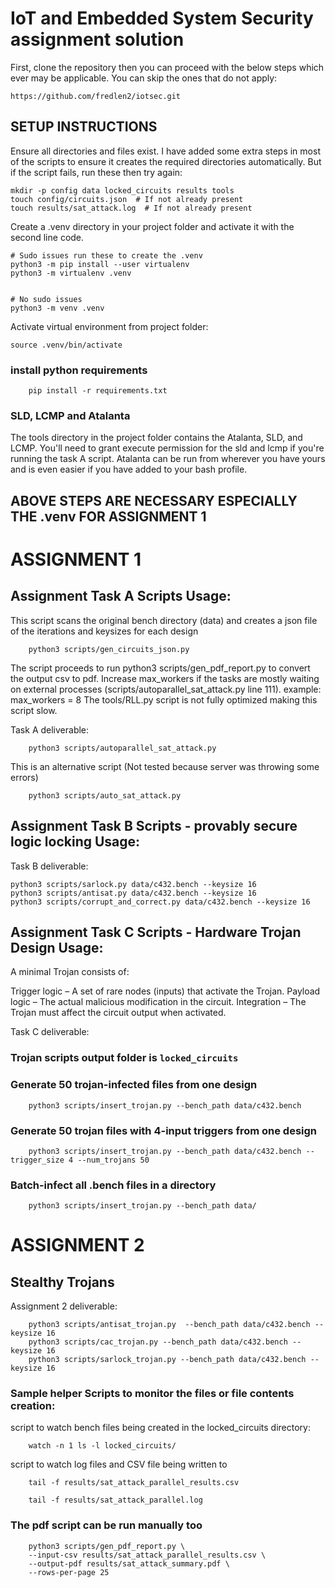 # IoT and Embedded System Security assignment solution

First, clone the repository then you can proceed with the below steps which ever may be applicable.
You can skip the ones that do not apply:
```
https://github.com/fredlen2/iotsec.git
```

## SETUP INSTRUCTIONS
Ensure all directories and files exist. I have added some extra steps in most of the scripts to ensure it creates the required directories automatically. But if the script fails, run these then try again:

``` \bin\bash
mkdir -p config data locked_circuits results tools
touch config/circuits.json  # If not already present
touch results/sat_attack.log  # If not already present
```

Create a .venv directory in your project folder and activate it with the second line code.

``` \bin\bash
# Sudo issues run these to create the .venv
python3 -m pip install --user virtualenv
python3 -m virtualenv .venv


# No sudo issues
python3 -m venv .venv
```

Activate virtual environment from project folder:
``` \bin\bash
source .venv/bin/activate
```

### install python requirements
``` \bin\bash
    pip install -r requirements.txt
```

### SLD, LCMP and Atalanta
The tools directory in the project folder contains the Atalanta, SLD, and LCMP. You'll need to grant execute permission for the sld and lcmp if you're running the task A script.
Atalanta can be run from wherever you have yours and is even easier if you have added to your bash profile.


## ABOVE STEPS ARE NECESSARY ESPECIALLY THE .venv FOR ASSIGNMENT 1

# ASSIGNMENT 1
## Assignment Task A Scripts Usage:
This script scans the original bench directory (data) and creates a json file of the iterations and keysizes for each design
``` python3
    python3 scripts/gen_circuits_json.py
```

The script proceeds to run python3 scripts/gen_pdf_report.py to convert the output csv to pdf.
Increase max_workers if the tasks are mostly waiting on external processes 
(scripts/autoparallel_sat_attack.py line 111). 
example:
    max_workers = 8
The tools/RLL.py script is not fully optimized making this script slow.

Task A deliverable:
``` python3
    python3 scripts/autoparallel_sat_attack.py
```

This is an alternative script (Not tested because server was throwing some errors)
```
    python3 scripts/auto_sat_attack.py
```


## Assignment Task B Scripts - provably secure logic locking Usage:
Task B deliverable:
``` python3
python3 scripts/sarlock.py data/c432.bench --keysize 16
python3 scripts/antisat.py data/c432.bench --keysize 16
python3 scripts/corrupt_and_correct.py data/c432.bench --keysize 16
```

## Assignment Task C Scripts - Hardware Trojan Design Usage:

A minimal Trojan consists of:

Trigger logic – A set of rare nodes (inputs) that activate the Trojan.
Payload logic – The actual malicious modification in the circuit.
Integration – The Trojan must affect the circuit output when activated.

Task C deliverable:
### Trojan scripts output folder is `locked_circuits`
### Generate 50 trojan-infected files from one design
``` python3
    python3 scripts/insert_trojan.py --bench_path data/c432.bench
```

### Generate 50 trojan files with 4-input triggers from one design
``` python3
    python3 scripts/insert_trojan.py --bench_path data/c432.bench --trigger_size 4 --num_trojans 50
```

### Batch-infect all .bench files in a directory
``` python3
    python3 scripts/insert_trojan.py --bench_path data/
```



# ASSIGNMENT 2
## Stealthy Trojans
Assignment 2 deliverable:
``` \bin\bash
    python3 scripts/antisat_trojan.py  --bench_path data/c432.bench --keysize 16
    python3 scripts/cac_trojan.py --bench_path data/c432.bench --keysize 16
    python3 scripts/sarlock_trojan.py --bench_path data/c432.bench --keysize 16

```


### Sample helper Scripts to monitor the files or file contents creation:
script to watch bench files being created in the locked_circuits directory:
``` \bin\bash
    watch -n 1 ls -l locked_circuits/
```

script to watch log files and CSV file being written to
``` \bin\bash
    tail -f results/sat_attack_parallel_results.csv
```
``` \bin\bash
    tail -f results/sat_attack_parallel.log
```

### The pdf script can be run manually too
```python3
    python3 scripts/gen_pdf_report.py \
    --input-csv results/sat_attack_parallel_results.csv \
    --output-pdf results/sat_attack_summary.pdf \
    --rows-per-page 25
```